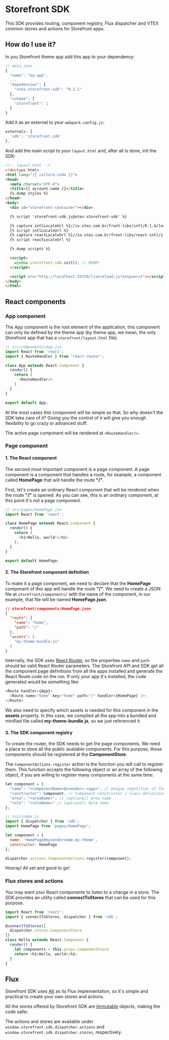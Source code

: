 # Storefront SDK

This SDK provides routing, component registry, Flux dispatcher and VTEX common stores and actions for Storefront apps.

## How do I use it?

In you Storefront theme app add this app to your dependency:

```js
// meta.json
{
  "name": "my-app",
  ...
  "depedencies": {
    "vtex.storefront-sdk": "0.2.1"
  },
  "schema": {
    "storefront": 1
  }
}
```

Add it as an external to your `webpack.config.js`:

```js
externals: {
  'sdk': 'storefront.sdk'
},
```

And add the main script to your `layout.html` and, after all is done, init the SDK:

```html
<!-- layout.html -->
<!doctype html>
<html lang="{{ culture.code }}">
<head>
  <meta charset="UTF-8">
  <title>{{ account.name }}</title>
  {% dump styles %}
</head>
<body>
  <div id="storefront-container"></div>

  {% script 'storefront-sdk.js@vtex.storefront-sdk' %}

  {% capture intlLocaleUrl %}//io.vtex.com.br/front-libs/intl/0.1.4/locale-data/jsonp/{{ culture.language | split: "-" | first }}.js{% endcapture %}
  {% script intlLocaleUrl %}
  {% capture reactLocaleUrl %}//io.vtex.com.br/front-libs/react-intl/1.2.0/locale-data/{{ culture.language | split: "-" | first }}.js{% endcapture %}
  {% script reactLocaleUrl %}

  {% dump scripts %}

  <script>
    window.storefront.sdk.init(); // BOOM!
  </script>

  <script src="http://localhost:35729/livereload.js?snipver=1"></script>
</body>
</html>
```

## React components

### App component

The App component is the root element of the application, this component can only be defined by the theme app (by theme app, we mean, the only Storefront app that has a `storefront/layout.html` file).

```js
// src/components/App.jsx
import React from 'react';
import { RouteHandler } from 'react-router';

class App extends React.Component {
  render() {
    return (
      <RouteHandler/>
    )
  }
}

export default App;
```

At the most cases this component will be simple as that. So why doesn't the SDK take care of it? Giving you the control of it will give you enough flexibility to go crazy or advanced stuff.

The active page component will be rendered at `<RouteHandler/>`.

### Page component

#### 1. The React component

The second most important component is a page component. A page component is a component that handles a route, for example, a component called **HomePage** that will handle the route **"/"**.

First, let's create an ordinary React component that will be rendered when the route **"/"** is opened. As you can see, this is an ordinary component, at this point it's not a page component.

```js
// src/pages/HomePage.jsx
import React from 'react';

class HomePage extends React.Component {
  render() {
    return (
      <h1>Hello, world!</h1>
    );
  }
}

export default HomePage;
```

#### 2. The Storefront component definition

To make it a page component, we need to declare that the **HomePage** component of this app will handle the route **"/"**. We need to create a JSON file at `storefront/components/` with the name of the component, in our example, that file will be named **HomePage.json**.

```json
// storefront/components/HomePage.json
{
  "route": {
    "name": "home",
    "path": "/"
  },
  "assets": [
    "my-theme-bundle.js"
  ]
}
```

Internally, the SDK uses [React Router](http://rackt.github.io/react-router/), so the properties `name` and `path` should be valid React Router parameters. The Storefront API and SDK get all the component page definitions from all the apps installed and generate the React Route code on the run. If only your app it's installed, the code generated would be something like:

```js
<Route handler={App}>
  <Route name="home" key="home" path="/" handler={HomePage} />;
</Route>
```

We also need to specify which assets is needed for this component in the **assets** property. In this case, we compiled all the app into a bundled and minified file called **my-theme-bundle.js**, so we just referenced it.

#### 3. The SDK component registry

To create the router, the SDK needs to get the page components. We need a place to store all the public available components. For this purpose, those components should be registered at the **ComponentStore**.

The `ComponentActions.register` action is the function you will call to register them. This function accepts the following object or an array of the following object, if you are willing to register many components at the same time:

```js
let component = {
  "name": "<componentName>@<vendor>.<app>", // Unique identifier of the component with the suffix '@<vendor>.<app>'
  "constructor": Component, // Component constructor / class definition
  "area": "<areaName>", // [optional] Area name
  "role": "<roleName>" // [optional] Role name
};
```

```js
// src/index.js
import { dispatcher } from 'sdk';
import HomePage from 'pages/HomePage';

let component = {
  name: 'HomePage@myvendorname.my-theme',
  constructor: HomePage
};

dispatcher.actions.ComponentActions.register(component);
```

Hooray! All set and good to go!

### Flux stores and actions

You may want your React components to listen to a change in a store. The SDK provides an utility called **connectToStores** that can be used for this purpose.

```js
import React from 'react';
import { connectToStores, dispatcher } from 'sdk';

@connectToStores([
  dispatcher.stores.ComponentStore
])
class Hello extends React.Component {
  render() {
    let components = this.props.ComponentStore
    return <h1>Hello, world</h1>
  }
}
```


## Flux

Storefront SDK uses [Alt](http://alt.js.org/) as its Flux implementation, so it's simple and practical to create your own stores and actions.

All the stores offered by Storefront SDK are [Immutable](http://facebook.github.io/immutable-js/) objects, making the code safer.

The actions and stores are available under `window.storefront.sdk.dispatcher.actions` and `window.storefront.sdk.dispatcher.stores`, respectively.
